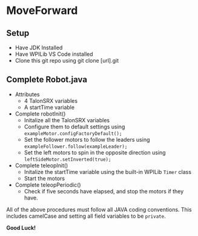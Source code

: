 # MoveForward

## Setup
* Have JDK Installed
* Have WPILib VS Code installed
* Clone this git repo using git clone [url].git

## Complete Robot.java
* Attributes
    * 4 TalonSRX variables 
    * A startTime variable
* Complete robotInit()
    * Initalize all the TalonSRX variables
    * Configure them to default settings using `exampleMotor.configFactoryDefault();`
    * Set the follower motors to follow the leaders using `exampleFollower.follow(exampleLeader);`
    * Set the left motors to spin in the opposite direction using `leftSideMotor.setInverted(true);`
* Complete teleopInit()
    * Initalize the startTime variable using the built-in WPILib `Timer` class
    * Start the motors
* Complete teleopPeriodic()
    * Check if five seconds have elapsed, and stop the motors if they have.

All of the above procedures must follow all JAVA coding conventions. This includes camelCase and 
setting all field variables to be `private`.

**Good Luck!**
